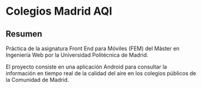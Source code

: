 # Colegios Madrid AQI
## Resumen

Práctica de la asignatura Front End para Móviles (FEM) del Máster en Ingeniería Web por la Universidad Politécnica de Madrid.

El proyecto consiste en una aplicación Android para consultar la información en tiempo real de la calidad del aire en los colegios públicos de la Comunidad de Madrid.
